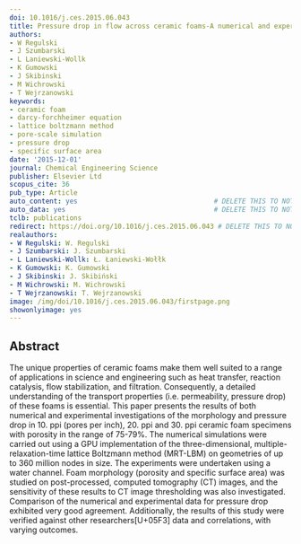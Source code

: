 ```yaml
---
doi: 10.1016/j.ces.2015.06.043
title: Pressure drop in flow across ceramic foams-A numerical and experimental study
authors:
- W Regulski
- J Szumbarski
- L Laniewski-Wollk
- K Gumowski
- J Skibinski
- M Wichrowski
- T Wejrzanowski
keywords:
- ceramic foam
- darcy-forchheimer equation
- lattice boltzmann method
- pore-scale simulation
- pressure drop
- specific surface area
date: '2015-12-01'
journal: Chemical Engineering Science
publisher: Elsevier Ltd
scopus_cite: 36
pub_type: Article
auto_content: yes                                  # DELETE THIS TO NOT AUTO GENERATE CONTENT
auto_data: yes                                     # DELETE THIS TO NOT AUTO GENERATE METADATA
tclb: publications
redirect: https://doi.org/10.1016/j.ces.2015.06.043 # DELETE THIS TO NOT REDIRECT
realauthors:
- W Regulski: W. Regulski
- J Szumbarski: J. Szumbarski
- L Laniewski-Wollk: Ł. Łaniewski-Wołłk
- K Gumowski: K. Gumowski
- J Skibinski: J. Skibiński
- M Wichrowski: M. Wichrowski
- T Wejrzanowski: T. Wejrzanowski
image: /img/doi/10.1016/j.ces.2015.06.043/firstpage.png
showonlyimage: yes
---
```



## Abstract
The unique properties of ceramic foams make them well suited to a range of applications in science and engineering such as heat transfer, reaction catalysis, flow stabilization, and filtration. Consequently, a detailed understanding of the transport properties (i.e. permeability, pressure drop) of these foams is essential. This paper presents the results of both numerical and experimental investigations of the morphology and pressure drop in 10. ppi (pores per inch), 20. ppi and 30. ppi ceramic foam specimens with porosity in the range of 75-79%. The numerical simulations were carried out using a GPU implementation of the three-dimensional, multiple-relaxation-time lattice Boltzmann method (MRT-LBM) on geometries of up to 360 million nodes in size. The experiments were undertaken using a water channel. Foam morphology (porosity and specific surface area) was studied on post-processed, computed tomography (CT) images, and the sensitivity of these results to CT image thresholding was also investigated. Comparison of the numerical and experimental data for pressure drop exhibited very good agreement. Additionally, the results of this study were verified against other researchers[U+05F3] data and correlations, with varying outcomes.
